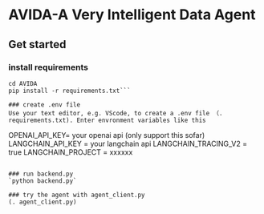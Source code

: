 # AVIDA-A Very Intelligent Data Agent
## Get started
### install requirements
``` git clone --depth 1 https://github.com/jinchenliuljc/AVIDA.git
cd AVIDA
pip install -r requirements.txt```

### create .env file
Use your text editor, e.g. VScode, to create a .env file （. requirements.txt). Enter envronment variables like this
```
OPENAI_API_KEY= your openai api (only support this sofar)
LANGCHAIN_API_KEY = your langchain api
LANGCHAIN_TRACING_V2 = true
LANGCHAIN_PROJECT = xxxxxx
```

### run backend.py
`python backend.py`

### try the agent with agent_client.py
(. agent_client.py)
